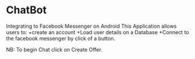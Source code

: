 # ChatBot
Integrating to Facebook Messenger on Android
This Application allows users to:
+create an account
+Load user details on a Database
+Connect to the facebook messenger by click of a button.

NB: To begin Chat click on Create Offer.

